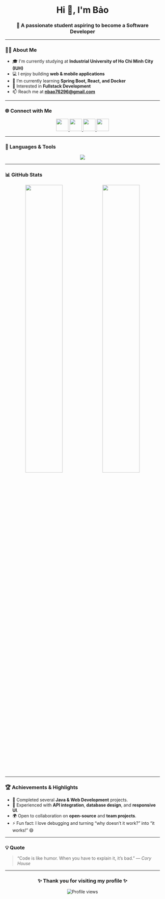 <!-- Profile Header -->
<h1 align="center">Hi 👋, I'm Bảo</h1>
<h3 align="center">🚀 A passionate student aspiring to become a Software Developer</h3>

---

### 👨‍🎓 About Me
- 🎓 I'm currently studying at **Industrial University of Ho Chi Minh City (IUH)**
- 💻 I enjoy building **web & mobile applications**
- 🌱 I’m currently learning **Spring Boot, React, and Docker**
- 🧠 Interested in **Fullstack Development**
- 📫 Reach me at **nbao76296@gmail.com**

---

### 🌐 Connect with Me
<p align="center">
  <a href="https://www.linkedin.com/in/ngquocbao-dev106/" target="_blank">
    <img src="https://skillicons.dev/icons?i=linkedin" height="40" />
  </a>
  <a href="https://www.facebook.com/qbao.henry" target="_blank">
    <img src="https://skillicons.dev/icons?i=facebook" height="40" />
  </a>
  <a href="https://www.instagram.com/quocbao.106/" target="_blank">
    <img src="https://skillicons.dev/icons?i=instagram" height="40" />
  </a>
  <a href="mailto:nbao76296@gmail.com" target="_blank">
    <img src="https://skillicons.dev/icons?i=gmail" height="40" />
  </a>
</p>

---

### 🧰 Languages & Tools
<p align="center">
  <img src="https://skillicons.dev/icons?i=java,cpp,js,ts,react,reactnative,nodejs,express,spring,mysql,mongodb,postman,docker,git,html,css,tailwind,figma,linux" />
</p>

---

### 📊 GitHub Stats
<p align="center">
  <img src="https://github-readme-stats.vercel.app/api?username=quocbaong&show_icons=true&theme=tokyonight&hide_border=true" width="49%" />
  <img src="https://github-readme-streak-stats.herokuapp.com/?user=quocbaong&theme=tokyonight&hide_border=true" width="49%" />
</p>



---

### 🏆 Achievements & Highlights
- 🥇 Completed several **Java & Web Development** projects.
- 🧩 Experienced with **API integration**, **database design**, and **responsive UI**.
- 🌍 Open to collaboration on **open-source** and **team projects**.
- ⚡ Fun fact: I love debugging and turning “why doesn’t it work?” into “it works!” 😄

---

### 💡 Quote
> “Code is like humor. When you have to explain it, it’s bad.” — *Cory House*

---

<h3 align="center">✨ Thank you for visiting my profile ✨</h3>
<p align="center">
  <img src="https://komarev.com/ghpvc/?username=quocbaong&label=Profile%20views&color=0e75b6&style=flat" alt="Profile views" />
</p>

